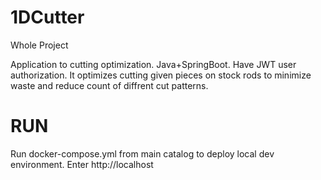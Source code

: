 # 1DCutter
 Whole Project

Application to cutting optimization. Java+SpringBoot. Have JWT user authorization. It optimizes cutting given pieces on stock rods to minimize waste and reduce count of diffrent cut patterns.

# RUN
Run docker-compose.yml from main catalog to deploy local dev environment.
Enter http://localhost

